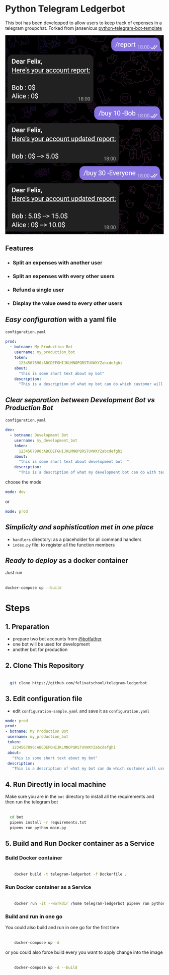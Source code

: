 # Python Telegram Ledgerbot

This bot has been developped to allow users to keep track of expenses in a telegram groupchat.
Forked from jansenicus [python-telegram-bot-template](https://github.com/jansenicus/python-telegram-bot-template)

![Ledgerbot](/assets/ledgerbot.png?raw=true "Ledgerbot")

## Features

- ### Split an expenses with another user

- ### Split an expenses with every other users

- ### Refund a single user

- ### Display the value owed to every other users


## _Easy configuration_ with a yaml file
`configuration.yaml`
```yaml
prod:
  - botname: My Production Bot
    username: my_production_bot
    token: 
      1234567890:ABCDEFGHIJKLMNOPQRSTUVWXYZabcdefghi
    about:
      "this is some short text about my bot"
    description:
      "This is a description of what my bot can do which customer will use"
```

## _Clear separation between Development Bot vs Production Bot_ 
`configuration.yaml`
```yaml
dev:
  - botname: Development Bot
    username: my_development_bot
    token: 
      1234567890:ABCDEFGHIJKLMNOPQRSTUVWXYZabcdefghi
    about:
      "this is some short text about development bot  "
    description:
      "This is a description of what my development bot can do with testing"
```
choose the mode
```yaml
mode: dev
```
or 
```yaml
mode: prod
```
## _Simplicity and sophistication met in one place_

  - `handlers` directory: as a placeholder for all command handlers  
  - `index.py` file: to register all the function members

## _Ready to deploy_ as a docker container
Just run
```bash

docker-compose up --build

```

# Steps 
  ## 1. Preparation
  - prepare two bot accounts from [@botfather](https:///t.me/botfather)
  - one bot will be used for development 
  - another bot for production
  
  ## 2. Clone This Repository
  ```bash

    git clone https://github.com/felixatschool/telegram-ledgerbot


  ```
  ## 3. Edit configuration file
  - edit `configuration-sample.yaml` and save it as `configuration.yaml`
   ```yaml
mode: prod
prod:
  - botname: My Production Bot
    username: my_production_bot
    token: 
      1234567890:ABCDEFGHIJKLMNOPQRSTUVWXYZabcdefghi
    about:
      "this is some short text about my bot"
    description:
      "This is a description of what my bot can do which customer will use"

```

  ## 4. Run Directly in local machine

  Make sure you are in the `bot` directory to install all the requirements and then run the telegram bot
  ```bash

    cd bot
    pipenv install -r requirements.txt
    pipenv run python main.py

  ```

  ## 5. Build and Run Docker container as a Service
  ### Build Docker container
  ```bash

      docker build -t telegram-ledgerbot -f Dockerfile .

  ```

  ### Run Docker container as a Service
  ```bash

      docker run -it --workdir /home telegram-ledgerbot pipenv run python main.py

  ```
  ### Build and run in one go
  You could also build and run in one go for the first time
  ```bash

      docker-compose up -d

  ```
  or you could also force build every you want to apply change into the image
  ```bash

      docker-compose up -d --build

  ```
